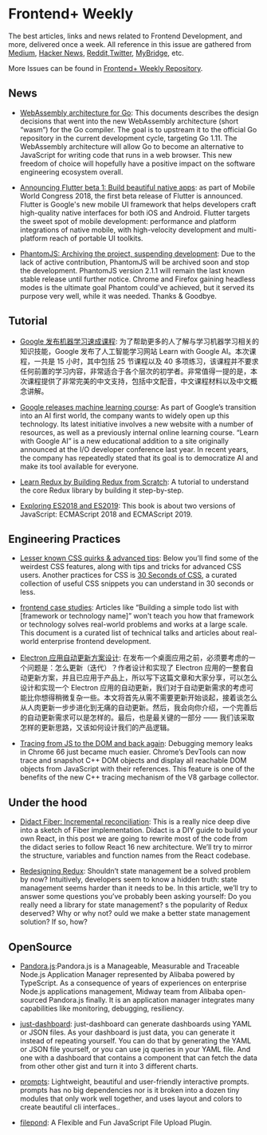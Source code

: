 # Frontend+ Weekly

The best articles, links and news related to Frontend Development, and more, delivered once a week. All reference in this issue are gathered from [Medium](https://medium.com/@384924552), [Hacker News](https://news.ycombinator.com/news), [Reddit](reddit.com),[Twitter](twitter.com), [MyBridge](mybridge.co), etc.

More Issues can be found in [Frontend+ Weekly Repository](https://parg.co/U9x).

## News

* [WebAssembly architecture for Go](https://parg.co/UWu): This documents describes the design decisions that went into the new WebAssembly architecture (short “wasm”) for the Go compiler. The goal is to upstream it to the official Go repository in the current development cycle, targeting Go 1.11. The WebAssembly architecture will allow Go to become an alternative to JavaScript for writing code that runs in a web browser. This new freedom of choice will hopefully have a positive impact on the software engineering ecosystem overall.

* [Announcing Flutter beta 1: Build beautiful native apps](https://parg.co/Ua1): as part of Mobile World Congress 2018, the first beta release of Flutter is announced. Flutter is Google's new mobile UI framework that helps developers craft high-quality native interfaces for both iOS and Android. Flutter targets the sweet spot of mobile development: performance and platform integrations of native mobile, with high-velocity development and multi-platform reach of portable UI toolkits.

* [PhantomJS: Archiving the project, suspending development](https://github.com/ariya/phantomjs/issues/15344): Due to the lack of active contribution, PhantomJS will be archived soon and stop the development. PhantomJS version 2.1.1 will remain the last known stable release until further notice. Chrome and Firefox gaining headless modes is the ultimate goal Phantom could've achieved, but it served its purpose very well, while it was needed. Thanks & Goodbye.

## Tutorial

* [Google 发布机器学习速成课程](https://developers.google.com/machine-learning/crash-course/): 为了帮助更多的人了解与学习机器学习相关的知识技能，Google 发布了人工智能学习网站 Learn with Google AI。本次课程，一共是 15 小时，其中包括 25 节课程以及 40 多项练习，该课程并不要求任何前置的学习内容，非常适合于各个层次的初学者。非常值得一提的是，本次课程提供了非常完美的中文支持，包括中文配音，中文课程材料以及中文概念讲解。

* [Google releases machine learning course](https://developers.google.com/machine-learning/crash-course/): As part of Google’s transition into an AI first world, the company wants to widely open up this technology. Its latest initiative involves a new website with a number of resources, as well as a previously internal online learning course. “Learn with Google AI” is a new educational addition to a site originally announced at the I/O developer conference last year. In recent years, the company has repeatedly stated that its goal is to democratize AI and make its tool available for everyone.

* [Learn Redux by Building Redux from Scratch](https://parg.co/Uah): A tutorial to understand the core Redux library by building it step-by-step.

* [Exploring ES2018 and ES2019](http://exploringjs.com/es2018-es2019/toc.html): This book is about two versions of JavaScript: ECMAScript 2018 and ECMAScript 2019.

## Engineering Practices

* [Lesser known CSS quirks & advanced tips](https://parg.co/UW4): Below you’ll find some of the weirdest CSS features, along with tips and tricks for advanced CSS users. Another practices for CSS is [30 Seconds of CSS](https://atomiks.github.io/30-seconds-of-css), a curated collection of useful CSS snippets you can understand in 30 seconds or less.

* [frontend case studies](https://github.com/andrew--r/frontend-case-studies): Articles like “Building a simple todo list with [framework or technology name]” won't teach you how that framework or technology solves real-world problems and works at a large scale. This document is a curated list of technical talks and articles about real-world enterprise frontend development.

* [Electron 应用自动更新方案设计](https://mp.weixin.qq.com/s/tJQ3M0zy53LnuPOYudL0Uw): 在发布一个桌面应用之前，必须要考虑的一个问题是：怎么更新（迭代）？作者设计和实现了 Electron 应用的一整套自动更新方案，并且已应用于产品上，所以写下这篇文章和大家分享，可以怎么设计和实现一个 Electron 应用的自动更新，我们对于自动更新需求的考虑可能比你想得稍微复杂一些。本文将首先从需不需要更新开始谈起，接着谈怎么从人肉更新一步步进化到无痛的自动更新。然后，我会向你介绍，一个完善后的自动更新需求可以是怎样的。最后，也是最关键的一部分 —— 我们该采取怎样的更新思路，又该如何设计我们的产品逻辑。

* [Tracing from JS to the DOM and back again](https://v8project.blogspot.sg/2018/03/tracing-js-dom.html): Debugging memory leaks in Chrome 66 just became much easier. Chrome’s DevTools can now trace and snapshot C++ DOM objects and display all reachable DOM objects from JavaScript with their references. This feature is one of the benefits of the new C++ tracing mechanism of the V8 garbage collector.

## Under the hood

* [Didact Fiber: Incremental reconciliation](https://parg.co/UW5): This is a really nice deep dive into a sketch of Fiber implementation. Didact is a DIY guide to build your own React, in this post we are going to rewrite most of the code from the didact series to follow React 16 new architecture. We’ll try to mirror the structure, variables and function names from the React codebase.

* [Redesigning Redux](https://hackernoon.com/redesigning-redux-b2baee8b8a38): Shouldn’t state management be a solved problem by now? Intuitively, developers seem to know a hidden truth: state management seems harder than it needs to be. In this article, we’ll try to answer some questions you’ve probably been asking yourself: Do you really need a library for state management? s the popularity of Redux deserved? Why or why not? ould we make a better state management solution? If so, how?

## OpenSource

* [Pandora.js](https://github.com/midwayjs/pandora):Pandora.js is a Manageable, Measurable and Traceable Node.js Application Manager represented by Alibaba powered by TypeScript. As a consequence of years of experiences on enterprise Node.js applications management, Midway team from Alibaba open-sourced Pandora.js finally. It is an application manager integrates many capabilities like monitoring, debugging, resiliency.

* [just-dashboard](https://github.com/kantord/just-dashboard): just-dashboard can generate dashboards using YAML or JSON files. As your dashboard is just data, you can generate it instead of repeating yourself. You can do that by generating the YAML or JSON file yourself, or you can use jq queries in your YAML file. And one with a dashboard that contains a component that can fetch the data from other other gist and turn it into 3 different charts.

* [prompts](https://github.com/terkelg/prompts): Lightweight, beautiful and user-friendly interactive prompts. prompts has no big dependencies nor is it broken into a dozen tiny modules that only work well together, and uses layout and colors to create beautiful cli interfaces..

* [filepond](https://github.com/pqina/filepond): A Flexible and Fun JavaScript File Upload Plugin.
